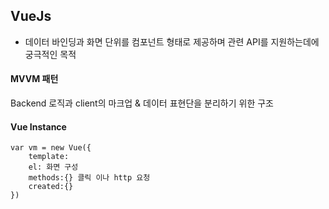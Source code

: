 ## VueJs
- 데이터 바인딩과 화면 단위를 컴포넌트 형태로 제공하며 관련 API를 지원하는데에 궁극적인 목적

#### MVVM 패턴
Backend 로직과 client의 마크업 & 데이터 표현단을 분리하기 위한 구조 

#### Vue Instance
````
var vm = new Vue({
	template:
	el: 화면 구성
	methods:{} 클릭 이나 http 요청
	created:{}
})

````
